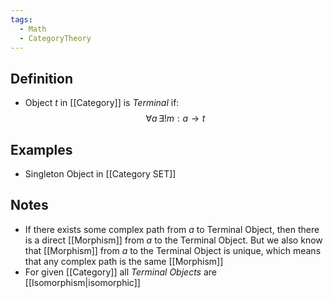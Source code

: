 ```yaml
---
tags:
  - Math
  - CategoryTheory
---
```

## Definition
- Object $t$ in [[Category]] is *Terminal* if: $$\forall a\,\exists! m:a\to t$$
## Examples
- Singleton Object in [[Category SET]]
## Notes
- If there exists some complex path from $a$ to Terminal Object, then there is a direct [[Morphism]] from $a$ to the Terminal Object. But we also know that [[Morphism]] from $a$ to the Terminal Object is unique, which means that any complex path is the same [[Morphism]]
- For given [[Category]] all *Terminal Objects* are [[Isomorphism|isomorphic]]